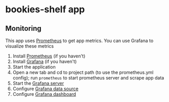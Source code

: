 # bookies-shelf app

## Monitoring
This app uses [Prometheus](https://prometheus.io/) to get app metrics. You can use Grafana to visualize these metrics
1. Install [Prometheus](https://prometheus.io/docs/prometheus/latest/installation/) (if you haven't)
2. Install [Grafana](https://grafana.com/docs/grafana/latest/setup-grafana/installation/) (if you haven't)
3. Start the application
4. Open a new tab and cd to project path (to use the prometheus.yml config); run `prometheus` to start prometheus server and scrape app data
5. Start the [Grafana server](https://grafana.com/docs/grafana/latest/setup-grafana/start-restart-grafana/)
6. Configure [Grafana data source](https://grafana.com/blog/2022/01/27/video-how-to-build-a-prometheus-query-in-grafana/)
7. Configure [Grafana dashboard](https://grafana.com/blog/2022/01/26/video-how-to-set-up-a-prometheus-data-source-in-grafana/)